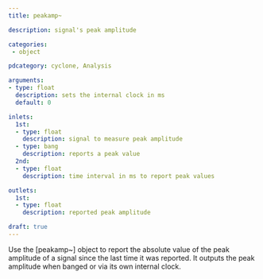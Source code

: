 ```yaml
---
title: peakamp~

description: signal's peak amplitude

categories:
 - object

pdcategory: cyclone, Analysis

arguments:
- type: float
  description: sets the internal clock in ms
  default: 0

inlets:
  1st:
  - type: float
    description: signal to measure peak amplitude
  - type: bang
    description: reports a peak value
  2nd:
  - type: float
    description: time interval in ms to report peak values

outlets:
  1st:
  - type: float
    description: reported peak amplitude

draft: true
---
```


Use the [peakamp~] object to report the absolute value of the peak amplitude of a signal since the last time it was reported. It outputs the peak amplitude when banged or via its own internal clock.
